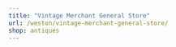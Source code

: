 ```yaml
---
title: "Vintage Merchant General Store"
url: /weston/vintage-merchant-general-store/
shop: antiques
---
```

